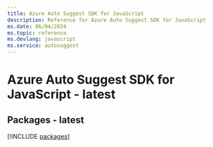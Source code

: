 ```yaml
---
title: Azure Auto Suggest SDK for JavaScript
description: Reference for Azure Auto Suggest SDK for JavaScript
ms.date: 06/04/2024
ms.topic: reference
ms.devlang: javascript
ms.service: autosuggest
---
```

# Azure Auto Suggest SDK for JavaScript - latest
## Packages - latest
[!INCLUDE [packages](auto-suggest-index.md)]